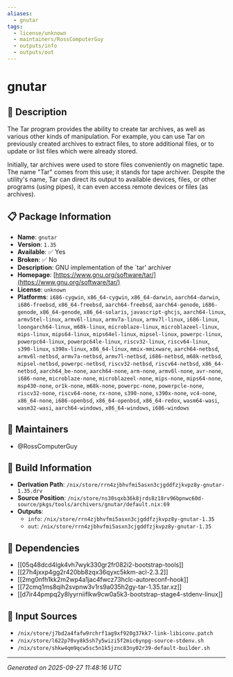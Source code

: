 ```yaml
---
aliases:
  - gnutar
tags:
  - license/unknown
  - maintainers/RossComputerGuy
  - outputs/info
  - outputs/out
---
```


# gnutar

## 📝 Description

The Tar program provides the ability to create tar archives, as
well as various other kinds of manipulation.  For example, you
can use Tar on previously created archives to extract files, to
store additional files, or to update or list files which were
already stored.

Initially, tar archives were used to store files conveniently on
magnetic tape.  The name "Tar" comes from this use; it stands
for tape archiver.  Despite the utility's name, Tar can direct
its output to available devices, files, or other programs (using
pipes), it can even access remote devices or files (as
archives).


## 📋 Package Information

- **Name**: `gnutar`
- **Version**: `1.35`
- **Available**: ✅ Yes
- **Broken**: ✅ No
- **Description**: GNU implementation of the `tar' archiver
- **Homepage**: [https://www.gnu.org/software/tar/](https://www.gnu.org/software/tar/)
- **License**: `unknown`
- **Platforms**: `i686-cygwin`, `x86_64-cygwin`, `x86_64-darwin`, `aarch64-darwin`, `i686-freebsd`, `x86_64-freebsd`, `aarch64-freebsd`, `aarch64-genode`, `i686-genode`, `x86_64-genode`, `x86_64-solaris`, `javascript-ghcjs`, `aarch64-linux`, `armv5tel-linux`, `armv6l-linux`, `armv7a-linux`, `armv7l-linux`, `i686-linux`, `loongarch64-linux`, `m68k-linux`, `microblaze-linux`, `microblazeel-linux`, `mips-linux`, `mips64-linux`, `mips64el-linux`, `mipsel-linux`, `powerpc-linux`, `powerpc64-linux`, `powerpc64le-linux`, `riscv32-linux`, `riscv64-linux`, `s390-linux`, `s390x-linux`, `x86_64-linux`, `mmix-mmixware`, `aarch64-netbsd`, `armv6l-netbsd`, `armv7a-netbsd`, `armv7l-netbsd`, `i686-netbsd`, `m68k-netbsd`, `mipsel-netbsd`, `powerpc-netbsd`, `riscv32-netbsd`, `riscv64-netbsd`, `x86_64-netbsd`, `aarch64_be-none`, `aarch64-none`, `arm-none`, `armv6l-none`, `avr-none`, `i686-none`, `microblaze-none`, `microblazeel-none`, `mips-none`, `mips64-none`, `msp430-none`, `or1k-none`, `m68k-none`, `powerpc-none`, `powerpcle-none`, `riscv32-none`, `riscv64-none`, `rx-none`, `s390-none`, `s390x-none`, `vc4-none`, `x86_64-none`, `i686-openbsd`, `x86_64-openbsd`, `x86_64-redox`, `wasm64-wasi`, `wasm32-wasi`, `aarch64-windows`, `x86_64-windows`, `i686-windows`
## 👥 Maintainers

- @RossComputerGuy


## 🔧 Build Information

- **Derivation Path**: `/nix/store/rrn4zjbhvfmi5asxn3cjgddfzjkvpz8y-gnutar-1.35.drv`
- **Source Position**: `/nix/store/ns30sqxb36k8jrds8z18rv96bpnwc60d-source/pkgs/tools/archivers/gnutar/default.nix:69`
- **Outputs**:
  - `info`:  `/nix/store/rrn4zjbhvfmi5asxn3cjgddfzjkvpz8y-gnutar-1.35`
  - `out`:  `/nix/store/rrn4zjbhvfmi5asxn3cjgddfzjkvpz8y-gnutar-1.35`

## 🔗 Dependencies

- [[05q48dcd4lgk4vh7wyk330gr2fr082i2-bootstrap-tools]]
- [[27h4jxxp4gg2r420bb8zqx36qyxc5kkm-acl-2.3.2]]
- [[2mg0nfh1kk2m2wp4a1jac4fwcz73hclc-autoreconf-hook]]
- [[72cmq1ms8qih2svpnw3v1rs9a035h2gy-tar-1.35.tar.xz]]
- [[d7ir44pmpq2y8lyyrniiflkw9cw0a5k3-bootstrap-stage4-stdenv-linux]]

## 📁 Input Sources

- `/nix/store/j7bd2a4fafw9rchrf1ag9xf920g37kk7-link-libiconv.patch`
- `/nix/store/l622p70vy8k5sh7y5wizi5f2mic6ynpg-source-stdenv.sh`
- `/nix/store/shkw4qm9qcw5sc5n1k5jznc83ny02r39-default-builder.sh`

---
*Generated on 2025-09-27 11:48:16 UTC*
